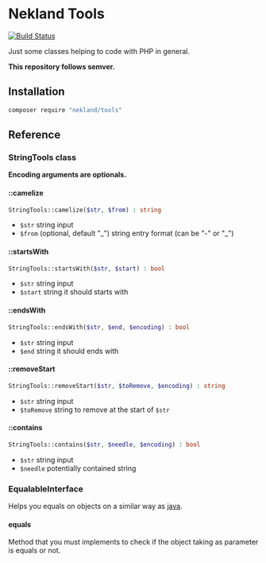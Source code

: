 Nekland Tools
=============

[![Build Status](https://travis-ci.org/Nekland/Tools.svg?branch=master)](https://travis-ci.org/Nekland/Tools)

Just some classes helping to code with PHP in general.

**This repository follows semver.**

Installation
------------

```bash
composer require "nekland/tools"
```

Reference
---------

### StringTools class

**Encoding arguments are optionals.**

#### ::camelize

```php
StringTools::camelize($str, $from) : string
```

* `$str` string input
* `$from` (optional, default "\_") string entry format (can be "-" or "\_")

#### ::startsWith

```php
StringTools::startsWith($str, $start) : bool
```

* `$str` string input
* `$start` string it should starts with

#### ::endsWith

```php
StringTools::endsWith($str, $end, $encoding) : bool
```

* `$str` string input
* `$end` string it should ends with

#### ::removeStart

```php
StringTools::removeStart($str, $toRemove, $encoding) : string
```

* `$str` string input
* `$toRemove` string to remove at the start of `$str`

#### ::contains

```php
StringTools::contains($str, $needle, $encoding) : bool
```

* `$str` string input
* `$needle` potentially contained string

### EqualableInterface

Helps you equals on objects on a similar way as [java](http://stackoverflow.com/questions/1643067/whats-the-difference-between-equals-and).

#### equals

Method that you must implements to check if the object taking as parameter is equals or not.
